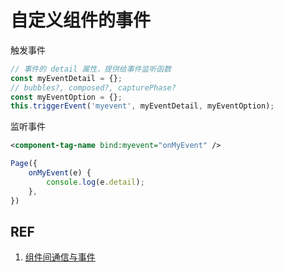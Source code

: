 # 自定义组件的事件

触发事件

```js
// 事件的 detail 属性，提供给事件监听函数
const myEventDetail = {};
// bubbles?, composed?, capturePhase?
const myEventOption = {};
this.triggerEvent('myevent', myEventDetail, myEventOption);
```

监听事件

```xml
<component-tag-name bind:myevent="onMyEvent" />
```

```js
Page({
    onMyEvent(e) {
        console.log(e.detail);
    },
})
```

## REF

1. [组件间通信与事件](https://developers.weixin.qq.com/miniprogram/dev/framework/custom-component/events.html)